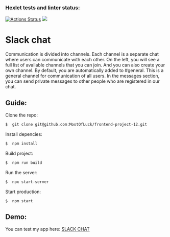 ### Hexlet tests and linter status:
[![Actions Status](https://github.com/MostOfLuck/frontend-project-12/actions/workflows/hexlet-check.yml/badge.svg)](https://github.com/MostOfLuck/frontend-project-12/actions)
<a href="https://codeclimate.com/github/MostOfLuck/frontend-project-12/maintainability"><img src="https://api.codeclimate.com/v1/badges/6ffc08398a9a69bd0621/maintainability" /></a>

# Slack chat

Communication is divided into channels. Each channel is a separate chat where users can communicate with each other. On the left, you will see a full list of available channels that you can join. And you can also create your own channel. By default, you are automatically added to #general. This is a general channel for communication of all users. In the messages section, you can send private messages to other people who are registered in our chat.


Guide:
-------

Clone the repo:
 ```bash
$  git clone git@github.com:MostOfLuck/frontend-project-12.git
```

Install depencies:
 ```bash
$  npm install
```

Build project:
 ```bash
$  npm run build
```
Run the server:
 ```bash
$  npx start-server
```

Start production:
 ```bash
$  npm start
```

Demo:
------

You can test my app here: [SLACK CHAT](https://railway.app/project/48526126-6ad4-4760-8dc7-0e1f9ae4d7eb/service/7db312f0-e6e7-4d20-9780-c6134450067d?id=e1097361-c7bf-4d15-ab26-c5dff6cd3c57)
